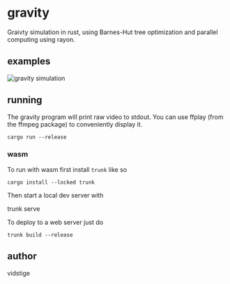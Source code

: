 # gravity
Graivty simulation in rust, using Barnes-Hut tree optimization and parallel computing using rayon.

## examples

![gravity simulation](gifs/7.gif)

## running
The gravity program will print raw video to stdout. You can use ffplay (from the ffmpeg package) to conveniently display it.

    cargo run --release

### wasm
To run with wasm first install `trunk` like so

    cargo install --locked trunk

Then start a local dev server with

   trunk serve

To deploy to a web server just do

    trunk build --release
   

## author
vidstige

